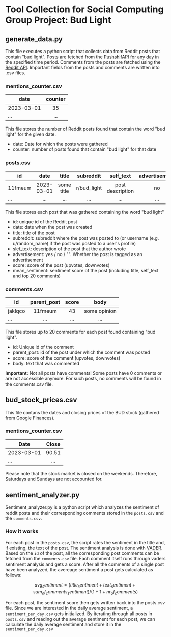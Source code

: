 # Tool Collection for Social Computing Group Project: Bud Light

## generate_data.py

This file executes a python script that collects data from Reddit posts that contain "bud light". Posts are fetched from the [PushshifAPI](https://github.com/pushshift/api) for any day in the specified time period. Comments from the posts are fetched using the [Reddit API](https://praw.readthedocs.io/en/stable/). Important fields from the posts and comments are written into .csv files.

### mentions_counter.csv

| date       | counter |
| ---------- | :-----: |
| 2023-03-01 |   35    |
| ...        |   ...   |

This file stores the number of Reddit posts found that contain the word "bud light" for the given date.

- date: Date for which the posts were gathered
- counter: number of posts found that contain "bud light" for that date

### posts.csv

| id      |    date    |   title    |  subreddit  |    self_text     | advertisement | score | mean_sentiment |
| ------- | :--------: | :--------: | :---------: | :--------------: | :-----------: | :---: | :------------: |
| 11fmeum | 2023-03-01 | some title | r/bud_light | post description |      no       |  59   |      0.2       |
| ...     |    ...     |    ...     |     ...     |       ...        |      ...      |  ...  |      ...       |

This file stores each post that was gathered containing the word "bud light"

- id: unique id of the Reddit post
- date: date when the post was created
- title: title of the post
- subreddit: subreddit where the post was posted to (or username (e.g. u/random_name) if the post was posted to a user's profile)
- slef_text: description of the post that the author wrote
- advertisement: yes / no / "". Whether the post is tagged as an advertisement
- score: score of the post (upvotes, downvotes)
- mean_sentiment: sentiment score of the post (including title, self_text and top 20 comments)

### comments.csv

| id      | parent_post | score |     body     |
| ------- | :---------: | :---: | :----------: |
| jaklqco |   11fmeum   |  43   | some opinion |
| ...     |     ...     |  ...  |     ...      |

This file stores up to 20 comments for each post found containing "bud light".

- id: Unique id of the comment
- parent_post: id of the post under which the comment was posted
- score: score of the comment (upvotes, downvotes)
- body: text that was commented

**Important:** Not all posts have comments! Some posts have 0 comments or are not accessible anymore. For such posts, no comments will be found in the comments.csv file.

## bud_stock_prices.csv

This file contans the dates and closing prices of the BUD stock (gathered from Google Finances).

### mentions_counter.csv

| Date       | Close   |
| ---------- | :-----: |
| 2023-03-01 |   90.51 |
| ...        |   ...   |

Please note that the stock market is closed on the weekends. Therefore, Saturdays and Sundays are not accounted for.

## sentiment_analyzer.py

Sentiment_analyzer.py is a python script which analyzes the sentiment of reddit posts and their corresponding comments stored in the `posts.csv` and the `comments.csv`.

### How it works

For each post in the `posts.csv`, the script rates the sentiment in the title and, if existing, the text of the post. The sentiment analysis is done with [VADER](https://vadersentiment.readthedocs.io/en/latest/). Based on the `id` of the post, all the corresponding post comments can be fetched from the `comments.csv` file. Each comment itself runs through vaders sentiment analysis and gets a score. After all the comments of a single post have been analyzed, the avereage sentiment a post gets calculated as follows:

```math
avg_sentiment = (title_sentiment + text_sentiment + sum_of_comments_sentiment) / (1 + 1 + nr_of_comments)
```

For each post, the sentiment score then gets written back into the posts.csv file.
Since we are interested in the daily average sentiment, a `sentiment_per_day.csv` gets initialized. By iterating through all posts in `posts.csv` and reading out the average sentiment for each post, we can calculate the daily average sentiment and store it in the `sentiment_per_day.csv`

